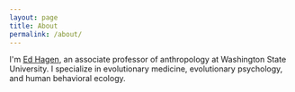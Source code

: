 ```yaml
---
layout: page
title: About
permalink: /about/
---
```


I'm [Ed Hagen](http://anthro.vancouver.wsu.edu/faculty/hagen/), an associate professor of anthropology at Washington State University. I specialize in evolutionary medicine, evolutionary psychology, and human behavioral ecology.

